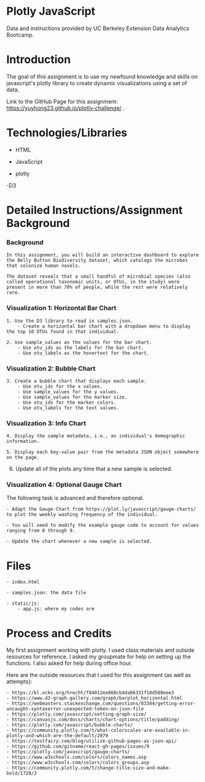 # Plotly JavaScript

Data and instructions provided by UC Berkeley Extension Data Analytics Bootcamp.

# Introduction 

The goal of this assignment is to use my newfound knowledge and skills on javascript's plotly library to create dynamic visualizations using a set of data.

Link to the GitHub Page for this assignment: https://yuyhong23.github.io/plotly-challenge/ .

# Technologies/Libraries

- HTML

- JavaScript

- plotly

-D3

# Detailed Instructions/Assignment Background

### Background

    In this assignment, you will build an interactive dashboard to explore the Belly Button Biodiversity dataset, which catalogs the microbes that colonize human navels.
    
    The dataset reveals that a small handful of microbial species (also called operational taxonomic units, or OTUs, in the study) were present in more than 70% of people, while the rest were relatively rare.

### Visualization 1: Horizontal Bar Chart

    1. Use the D3 library to read in samples.json.
        - Create a horizontal bar chart with a dropdown menu to display the top 10 OTUs found in that individual.

    2. Use sample_values as the values for the bar chart.
        - Use otu_ids as the labels for the bar chart.
        - Use otu_labels as the hovertext for the chart.

### Visualization 2: Bubble Chart

    3. Create a bubble chart that displays each sample.
        - Use otu_ids for the x values.
        - Use sample_values for the y values.
        - Use sample_values for the marker size.
        - Use otu_ids for the marker colors.
        - Use otu_labels for the text values.

### Visualization 3: Info Chart

    4. Display the sample metadata, i.e., an individual's demographic information.
    
    5. Display each key-value pair from the metadata JSON object somewhere on the page.
    
6. Update all of the plots any time that a new sample is selected.

### Visualization 4: Optional Gauge Chart

The following task is advanced and therefore optional.

    - Adapt the Gauge Chart from https://plot.ly/javascript/gauge-charts/ to plot the weekly washing frequency of the individual.

    - You will need to modify the example gauge code to account for values ranging from 0 through 9.

    - Update the chart whenever a new sample is selected.

# Files

    - index.html
    
    - samples.json: the data file
    
    - static/js:
        - app.js: where my codes are

# Process and Credits

My first assignment working with plotly. I used class materials and outside resources for reference. I asked my groupmate for help on setting up the functions. I also asked for help during office hour.

Here are the outside resources that I used for this assignment (as well as attempts):

    - https://bl.ocks.org/hrecht/f84012ee860cb4da66331f18d588eee3
    - https://www.d3-graph-gallery.com/graph/barplot_horizontal.html
    - https://webmasters.stackexchange.com/questions/83344/getting-error-uncaught-syntaxerror-unexpected-token-on-json-file
    - https://plotly.com/javascript/setting-graph-size/
    - https://canvasjs.com/docs/charts/chart-options/title/padding/
    - https://plotly.com/javascript/bubble-charts/
    - https://community.plotly.com/t/what-colorscales-are-available-in-plotly-and-which-are-the-default/2079
    - https://testfairy.com/blog/utilize-github-pages-as-json-api/
    - https://github.com/gitname/react-gh-pages/issues/9
    - https://plotly.com/javascript/gauge-charts/
    - https://www.w3schools.com/colors/colors_names.asp
    - https://www.w3schools.com/colors/colors_groups.asp
    - https://community.plotly.com/t/change-title-size-and-make-bold/1728/3
